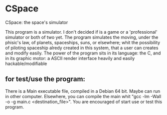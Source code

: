 # CSpace
CSpace: the space's simulator

This program is a simulator. I don't decided if is a game or a 'professional' simulator or both of two yet.
The program simulates the moving, under the phisic's law, of planets, spaceships, suns, or elsewhere;
whit the possibility of piloting spaceship alredy created in this system, that a user can creates and modify easily.
The power of the program sits in its language: the C, and in its graphic motor: a ASCII render interface heavily and easily hackable/modifiable

for test/use the program:
-------------------------
There is a Main executable file, compiled in a Debian 64 bit. Maybe can run in other computer.
Elsewhere, you can compile the main whit "gcc -lm -Wall -o -g main.c <destination_file>". You are encouraged of start use or test this program.

